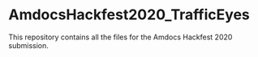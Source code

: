 # AmdocsHackfest2020_TrafficEyes
This repository contains all the files for the Amdocs Hackfest 2020 submission.
